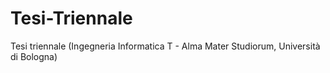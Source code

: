 # Tesi-Triennale
Tesi triennale (Ingegneria Informatica T - Alma Mater Studiorum, Università di Bologna)
